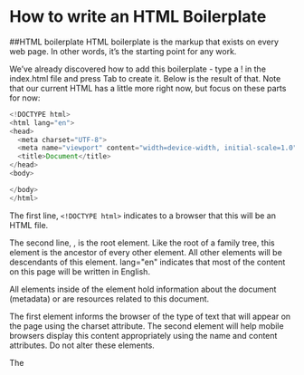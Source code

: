 # How to write an HTML Boilerplate

##HTML boilerplate
HTML boilerplate is the markup that exists on every web page. In other words, it’s the starting point for any work.

We’ve already discovered how to add this boilerplate - type a ! in the index.html file and press Tab to create it. Below is the result of that. Note that our current HTML has a little more right now, but focus on these parts for now:

```javascript
<!DOCTYPE html>
<html lang="en">
<head>
  <meta charset="UTF-8">
  <meta name="viewport" content="width=device-width, initial-scale=1.0">
  <title>Document</title>
</head>
<body>

</body>
</html>
```

The first line, `<!DOCTYPE html>` indicates to a browser that this will be an HTML file.

The second line, <html lang="en">, is the root element. Like the root of a family tree, this element is the ancestor of every other element. All other elements will be descendants of this element. lang="en" indicates that most of the content on this page will be written in English.

All elements inside of the <head> element hold information about the document (metadata) or are resources related to this document.

The first <meta> element informs the browser of the type of text that will appear on the page using the charset attribute. The second <meta> element will help mobile browsers display this content appropriately using the name and content attributes. Do not alter these elements.

The <title> element holds the text that will be shown in the tab for the page.

Anything we want to appear on the page goes into the <body> element. This is where we’ve written everything in this document so far.
